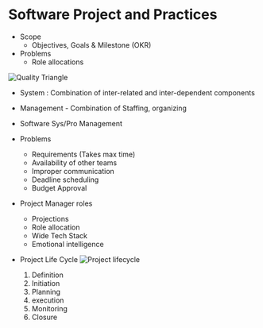 # Software Project and Practices
- Scope 
    - Objectives, Goals & Milestone (OKR)
- Problems
    - Role allocations

![Quality Triangle](https://bordio.com/wp-content/uploads/2022/04/Quality-triangle.png)

- System : Combination of inter-related and inter-dependent components
- Management - Combination of Staffing, organizing
- Software Sys/Pro Management

- Problems
    - Requirements (Takes max time)
    - Availability of other teams
    - Improper communication
    - Deadline scheduling
    - Budget Approval  

- Project Manager roles
    - Projections  
    - Role allocation
    - Wide Tech Stack
    - Emotional intelligence

- Project Life Cycle
![Project lifecycle](https://www.guru99.com/images/projmgmt.png)
    1. Definition
    2. Initiation
    3. Planning
    4. execution
    5. Monitoring 
    6. Closure